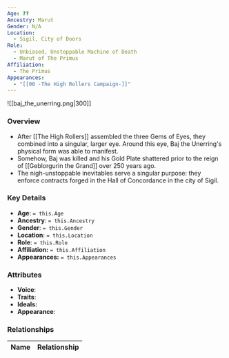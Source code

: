 ```yaml
---
Age: ??
Ancestry: Marut
Gender: N/A
Location:
  - Sigil, City of Doors
Role:
  - Unbiased, Unstoppable Machine of Death
  - Marut of The Primus
Affiliation:
  - The Primus
Appearances:
  - "[[00 -The High Rollers Campaign-]]"
---
```


![[baj_the_unerring.png|300]]

### Overview
- After [[The High Rollers]] assembled the three Gems of Eyes, they combined into a singular, larger eye. Around this eye, Baj the Unerring's physical form was able to manifest.
- Somehow, Baj was killed and his Gold Plate shattered prior to the reign of [[Geblorgurin the Grand]] over 250 years ago.
- The nigh-unstoppable inevitables serve a singular purpose: they enforce contracts forged in the Hall of Concordance in the city of Sigil.

### Key Details
- **Age**: `= this.Age`
- **Ancestry**: `= this.Ancestry`
- **Gender**: `= this.Gender`
- **Location**: `= this.Location`
- **Role**: `= this.Role`
- **Affiliation:** `= this.Affiliation`
- **Appearances:** `= this.Appearances`

### Attributes
- **Voice**: 
- **Traits**: 
- **Ideals:** 
- **Appearance**:

### Relationships

| Name | Relationship |
| ---- | ------------ |
